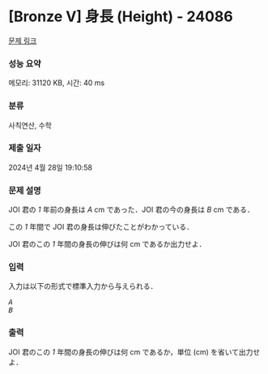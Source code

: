 # [Bronze V] 身長 (Height) - 24086 

[문제 링크](https://www.acmicpc.net/problem/24086) 

### 성능 요약

메모리: 31120 KB, 시간: 40 ms

### 분류

사칙연산, 수학

### 제출 일자

2024년 4월 28일 19:10:58

### 문제 설명

<p>JOI 君の <var>1</var> 年前の身長は <var>A</var> cm であった．JOI 君の今の身長は <var>B</var> cm である．</p>

<p>この <var>1</var> 年間で JOI 君の身長は伸びたことがわかっている．</p>

<p>JOI 君のこの <var>1</var> 年間の身長の伸びは何 cm であるか出力せよ．</p>

### 입력 

 <p>入力は以下の形式で標準入力から与えられる．</p>

<pre><var>A</var>
<var>B</var></pre>

### 출력 

 <p>JOI 君のこの <var>1</var> 年間の身長の伸びは何 cm であるか，単位 (cm) を省いて出力せよ．</p>


